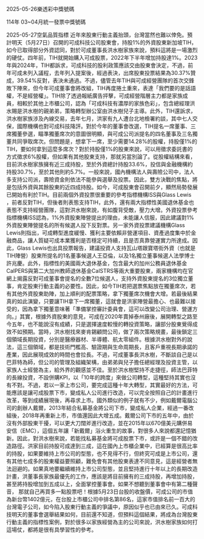 
2025-05-26樂透彩中獎號碼

                                
114年 03~04月統一發票中獎號碼
                             
2025-05-27空氣品質指標
                              近年來股東行動主義抬頭，台灣當然也難以倖免。預計明天（5月27日）召開的可成科技公司股東會，持股1%的外資股東新加坡TIH，如今已取得部分外資認同，對於可成董事長洪水樹家族來說，預料這將是一場激烈的硬仗。四年前，TIH就開始購入可成股票，2022年下半年增加持股達1%。2023年與2024年，TIH都訴求，可成科技的股利政策應該交由股東會決定，不過，前年可成未列入議程，去年列入提案後，經過表決，出席股東投票結果為30.37%贊成，39.54%反對，表決未通過。不過，儘管去年TIH與可成經營團隊的首次交鋒敗下陣來，但今年可成董事會將改組，TIH再度捲土重來，表達「我們要的是話語權，不是經營權」。TIH除了透過報紙廣告抨擊，可成經營階層主力都是家族成員，相較於其他上市櫃公司，認為「可成科技有濃厚的家族色彩」，包含總經理洪水賜是洪水樹的親弟弟，策略轉型辦公室由洪水樹兒子主導。此外，TIH還訴求，洪水樹家族涉及內線交易，去年七月，洪家有九人遭台北地檢署約談，其中七人交保，國際機構也對可成科技降評。對於今年的董事會改選，TIH提名一席董事、三席獨董參選，瞄準獨董席次的意圖很明顯，與可成公司派提名的四名董事及三名獨董共同爭取席次。但問題是，想拿下一席，至少需要14.28%的股權，持股僅1%的TIH，要如何拿到這麼多席次？對於持股僅1%的股東來說，可以用徵求委託書的方式徵求6%股權，但如果有其他股東支持，那就另當別論了。從股權結構來看，目前洪水樹家族擁有近三成持股，至於外資總計持股33.6%，投信與金融機構約持股30.7%，至於其他則約5.7%。一般來說，國內機構法人與壽險公司中，法人多支持公司派，壽險資金則依法不能參與選舉及投票。因此，雙方決戰的焦點，將是包括外資與其餘股東的近四成持股。如今，可成股東會召開前夕，顯然局勢發展已開始有利於TIH。目前兩個外資投票很重要的參考指標機構ISS與Glass Lewis ，前者反對TIH，但後者則表態支持TIH，此外，還有兩大指標性美國退休基金也表態不支持經營團隊，這對洪水樹來說，有如腹背受敵，壓力大增。外資投票參考指標機構ISS認為，1%外資股東陣營提出的理由，未能讓人信服，因此建議對1%外資股東陣營提名的所有候選人投下反對票。另一家外資投票建議機構Glass Lewis則指出，可成轉型進度緩慢、獲利主要依賴非營運項目、資產過度集中於金融商品，讓人質疑可成本業獲利是否穩定可持續，且是否真靠營運實力所達成。因此，Glass Lewis也出具投票報告，建議投資人支持瓦山塔跟寶塔街外資（也就是TIH陣營）股東所提名的1名董事候選人王亞倫，以及1名獨立董事候選人法學博士許兆慶。此外，指標性的美國兩大退休基金，包含最大的加州公務員退休基金CalPERS與第二大加州教師退休基金CalSTRS等兩大重要股東，兩家機構均在官網上揭露反對可成董事會提名的全數7位候選人，支持外資股東提名的3位獨立董事，肯定股東行動主義的必要性。因此，如今TIH若把選票焦點放在獨董席次，若有其他外資股東助陣，加上順利的配票策略，拿下獨董席次機會大增。若最後結果真的如此演變，只要讓TIH拿下一席獨董，這就會是洪家陣營最擔心、也最難以接受的，因為拿下獨董意味著「準備掌控審計委員會，這可以改變公司治理、營運方向。」其實，根據外資股東的意見，可成在2020年賣掉泰州廠後，展開轉型之路至今五年，也不能說沒有成績，只是選擇速度較慢的轉投資策略，讓部分股東覺得成效不如預期。當時，洪水樹找來麥肯錫顧問公司，做了兩次策略規畫，最後鎖定三個領域長期投資，分別是醫療器材、半導體、航太零組件。根據洪水樹對外的說法，這三個領域，都是技術門檻高、驗證期與生命周期長，且客戶重視長期承諾的產業，因此展現成效的時間也會拉長。不過，可成董事長洪水樹，不斷談自己是以巴菲特為師，但公司的管理及組織架構，由弟弟與兒子擔任總經理及投資主管，以家族人士經營為主，給外界的觀感並不佳。至於洪水樹堅持不走捷徑，師法巴菲特的長線投資，不設併購KPI，以「10年的跨度」來做公司轉型，這種堅持其實也沒有不對。不過，若以一家上市公司，要完成這種十年大轉型，其實最好的方法，可能應該是讓可成股票下市，變成私人公司進行改造，可以完全按照自己的計畫進行改革，等到成績展現後，再尋求上市。國外類似的例子就有不少，例如戴爾電腦公司的創辦人戴爾，2013年結合私募基金將公司下市，變成私人企業，經過一番改組後，2018年再重新上市，市值還因此大增五成。戴爾公司下市的五年中，由於沒有外部股東干擾，可以更大刀闊斧進行改造，並在2015年以670億美元購併易安信（EMC），這個五年讓「新戴爾」浴火重生的故事，對很多人來說都還記憶猶新。因此，對洪水樹來說，若能找私募基金將可成股票下市，或許是一個不錯的改造路徑。洪家目前持股可成達到三成，這在國內上市櫃企業中，已經算是很高比率的持股，如果要維持上市公司的型態，也不見得不行，但終究可成是上市公司，還有其他七成多的股東權益要照顧，難免會有其他股東表達不同意見，這是經營者無法迴避的。如果真地要繼續維持上市公司型態，並且堅持進行十年以上的長期改造計畫，洪董事長家族最優先的工作，應該是將目前擁有的三成持股，再增加持股，甚至將持股增加到五成以上，全面掌控董事會。如果不想聽到董事會中有第二種聲音， 那就自己再買多一點股票吧！根據5月23日台股的收盤價，可成公司的市值為新台幣1402億元，在台股上市櫃公司中排名第86名，這家市值排名前一百大的台灣電子公司，如今陷入股東行動主義的爭議中，原因似乎也已由來已久。可成科技明天的董事會選舉結果如何，目前還不知道，但預料這個結果，將成為台灣股東行動主義的指標性案例，對於很多以家族經營為主的公司來說，洪水樹家族如何打這場仗，都將是很有具學習性的參考。